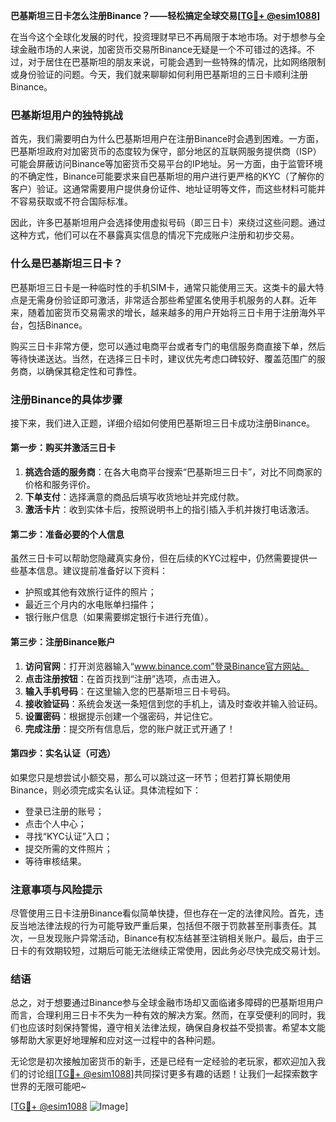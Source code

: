 **巴基斯坦三日卡怎么注册Binance？——轻松搞定全球交易[[TG💪+ @esim1088](https://t.me/s/esim1088)]**

在当今这个全球化发展的时代，投资理财早已不再局限于本地市场。对于想参与全球金融市场的人来说，加密货币交易所Binance无疑是一个不可错过的选择。不过，对于居住在巴基斯坦的朋友来说，可能会遇到一些特殊的情况，比如网络限制或身份验证的问题。今天，我们就来聊聊如何利用巴基斯坦的三日卡顺利注册Binance。

### 巴基斯坦用户的独特挑战

首先，我们需要明白为什么巴基斯坦用户在注册Binance时会遇到困难。一方面，巴基斯坦政府对加密货币的态度较为保守，部分地区的互联网服务提供商（ISP）可能会屏蔽访问Binance等加密货币交易平台的IP地址。另一方面，由于监管环境的不确定性，Binance可能要求来自巴基斯坦的用户进行更严格的KYC（了解你的客户）验证。这通常需要用户提供身份证件、地址证明等文件，而这些材料可能并不容易获取或不符合国际标准。

因此，许多巴基斯坦用户会选择使用虚拟号码（即三日卡）来绕过这些问题。通过这种方式，他们可以在不暴露真实信息的情况下完成账户注册和初步交易。

### 什么是巴基斯坦三日卡？

巴基斯坦三日卡是一种临时性的手机SIM卡，通常只能使用三天。这类卡的最大特点是无需身份验证即可激活，非常适合那些希望匿名使用手机服务的人群。近年来，随着加密货币交易需求的增长，越来越多的用户开始将三日卡用于注册海外平台，包括Binance。

购买三日卡非常方便，您可以通过电商平台或者专门的电信服务商直接下单，然后等待快递送达。当然，在选择三日卡时，建议优先考虑口碑较好、覆盖范围广的服务商，以确保其稳定性和可靠性。

### 注册Binance的具体步骤

接下来，我们进入正题，详细介绍如何使用巴基斯坦三日卡成功注册Binance。

#### 第一步：购买并激活三日卡

1. **挑选合适的服务商**：在各大电商平台搜索“巴基斯坦三日卡”，对比不同商家的价格和服务评价。
2. **下单支付**：选择满意的商品后填写收货地址并完成付款。
3. **激活卡片**：收到实体卡后，按照说明书上的指引插入手机并拨打电话激活。

#### 第二步：准备必要的个人信息

虽然三日卡可以帮助您隐藏真实身份，但在后续的KYC过程中，仍然需要提供一些基本信息。建议提前准备好以下资料：
- 护照或其他有效旅行证件的照片；
- 最近三个月内的水电账单扫描件；
- 银行账户信息（如果需要绑定银行卡进行充值）。

#### 第三步：注册Binance账户

1. **访问官网**：打开浏览器输入“www.binance.com”登录Binance官方网站。
2. **点击注册按钮**：在首页找到“注册”选项，点击进入。
3. **输入手机号码**：在这里输入您的巴基斯坦三日卡号码。
4. **接收验证码**：系统会发送一条短信到您的手机上，请及时查收并输入验证码。
5. **设置密码**：根据提示创建一个强密码，并记住它。
6. **完成注册**：提交所有信息后，您的账户就正式开通了！

#### 第四步：实名认证（可选）

如果您只是想尝试小额交易，那么可以跳过这一环节；但若打算长期使用Binance，则必须完成实名认证。具体流程如下：
- 登录已注册的账号；
- 点击个人中心；
- 寻找“KYC认证”入口；
- 提交所需的文件照片；
- 等待审核结果。

### 注意事项与风险提示

尽管使用三日卡注册Binance看似简单快捷，但也存在一定的法律风险。首先，违反当地法律法规的行为可能导致严重后果，包括但不限于罚款甚至刑事责任。其次，一旦发现账户异常活动，Binance有权冻结甚至注销相关账户。最后，由于三日卡的有效期较短，过期后可能无法继续正常使用，因此务必尽快完成交易计划。

### 结语

总之，对于想要通过Binance参与全球金融市场却又面临诸多障碍的巴基斯坦用户而言，合理利用三日卡不失为一种有效的解决方案。然而，在享受便利的同时，我们也应该时刻保持警惕，遵守相关法律法规，确保自身权益不受损害。希望本文能够帮助大家更好地理解和应对这一过程中的各种问题。

无论您是初次接触加密货币的新手，还是已经有一定经验的老玩家，都欢迎加入我们的讨论组[[TG💪+ @esim1088](https://t.me/s/esim1088)]共同探讨更多有趣的话题！让我们一起探索数字世界的无限可能吧~

[[TG💪+ @esim1088](https://t.me/s/esim1088) ![Image](https://i.postimg.cc/4NQfJmqS/Snipaste-2025-05-13-00-14-12.png)]